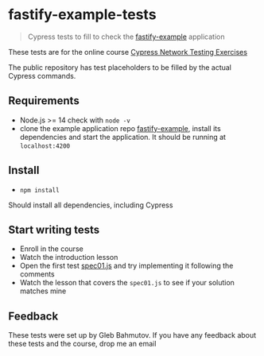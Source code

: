# fastify-example-tests

> Cypress tests to fill to check the [fastify-example](https://github.com/bahmutov/fastify-example) application

These tests are for the online course [Cypress Network Testing Exercises](https://cypress.tips/courses)

The public repository has test placeholders to be filled by the actual Cypress commands.

## Requirements

- Node.js >= 14 check with `node -v`
- clone the example application repo [fastify-example](https://github.com/bahmutov/fastify-example), install its dependencies and start the application. It should be running at `localhost:4200`

## Install

- `npm install`

Should install all dependencies, including Cypress

## Start writing tests

- Enroll in the course
- Watch the introduction lesson
- Open the first test [spec01.js](./cypress/integration/spec01.js) and try implementing it following the comments
- Watch the lesson that covers the `spec01.js` to see if your solution matches mine

## Feedback

These tests were set up by Gleb Bahmutov. If you have any feedback about these tests and the course, drop me an email
